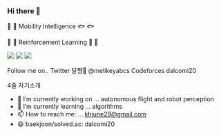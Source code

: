 ### Hi there 👋

🐳 :whale: Mobility Intelligence 🐟 :fish:

:robot: 🤖 Reinforcement Learning 🤖 🤖

<img src="https://img.shields.io/badge/C++-3766AB?style=flat-square&logo=C%2B%2B&logoColor=white"/></a>
<img src="https://img.shields.io/badge/UnrealEngine-0E1128?style=flat-square&logo=UnrealEngine&logoColor=white"/></a>
<img src="https://img.shields.io/badge/Pytorch-ED7014?style=flat-square&logo=PyTorch&logoColor=white"/></a>

Follow me on..
Twitter 달쨩🍬 @melikeyabcs
Codeforces dalcomi20

4줄 자기소개

- 🔭 I’m currently working on ... autonomous flight and robot perception
- 🌱 I’m currently learning ...
algorithms
- 📫 How to reach me: ... khjune29@gmail.com
- 😄 baekjoon/solved.ac: dalcomi20
